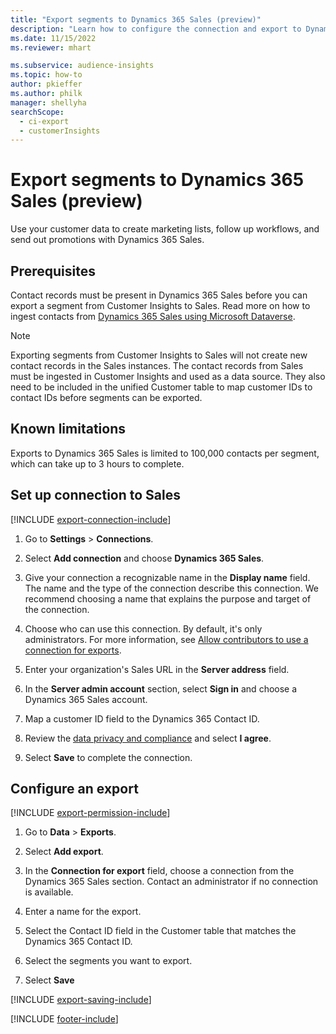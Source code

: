 ```yaml
---
title: "Export segments to Dynamics 365 Sales (preview)"
description: "Learn how to configure the connection and export to Dynamics 365 Sales."
ms.date: 11/15/2022
ms.reviewer: mhart

ms.subservice: audience-insights
ms.topic: how-to
author: pkieffer
ms.author: philk
manager: shellyha
searchScope: 
  - ci-export
  - customerInsights
---
```


# Export segments to Dynamics 365 Sales (preview)

Use your customer data to create marketing lists, follow up workflows, and send out promotions with Dynamics 365 Sales.

## Prerequisites

Contact records must be present in Dynamics 365 Sales before you can export a segment from Customer Insights to Sales. Read more on how to ingest contacts from [Dynamics 365 Sales using Microsoft Dataverse](connect-dataverse-managed-lake.md).

   > [!NOTE]
   > Exporting segments from Customer Insights to Sales will not create new contact records in the Sales instances. The contact records from Sales must be ingested in Customer Insights and used as a data source. They also need to be included in the unified Customer table to map customer IDs to contact IDs before segments can be exported.

## Known limitations

Exports to Dynamics 365 Sales is limited to 100,000 contacts per segment, which can take up to 3 hours to complete.

## Set up connection to Sales

[!INCLUDE [export-connection-include](includes/export-connection-admn.md)]

1. Go to **Settings** > **Connections**.

1. Select **Add connection** and choose **Dynamics 365 Sales**.

1. Give your connection a recognizable name in the **Display name** field. The name and the type of the connection describe this connection. We recommend choosing a name that explains the purpose and target of the connection.

1. Choose who can use this connection. By default, it's only administrators. For more information, see [Allow contributors to use a connection for exports](connections.md#allow-contributors-to-use-a-connection-for-exports).

1. Enter your organization's Sales URL in the **Server address** field.

1. In the **Server admin account** section, select **Sign in** and choose a Dynamics 365 Sales account.

1. Map a customer ID field to the Dynamics 365 Contact ID.

1. Review the [data privacy and compliance](connections.md#data-privacy-and-compliance) and select **I agree**.

1. Select **Save** to complete the connection.

## Configure an export

[!INCLUDE [export-permission-include](includes/export-permission.md)]

1. Go to **Data** > **Exports**.

1. Select **Add export**.

1. In the **Connection for export** field, choose a connection from the Dynamics 365 Sales section. Contact an administrator if no connection is available.

1. Enter a name for the export.

1. Select the Contact ID field in the Customer table that matches the Dynamics 365 Contact ID.

1. Select the segments you want to export.

1. Select **Save**

[!INCLUDE [export-saving-include](includes/export-saving.md)]

[!INCLUDE [footer-include](includes/footer-banner.md)]
